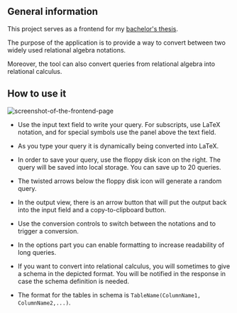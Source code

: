 ## General information
This project serves as a frontend for my [bachelor's thesis](https://dspace.cvut.cz/handle/10467/101022).

The purpose of the application is to provide a way to convert between two widely used relational algebra notations.

Moreover, the tool can also convert queries from relational algebra into relational calculus.

## How to use it
![screenshot-of-the-frontend-page](https://github.com/tomashauser/relational-converter/assets/37981481/3170a982-0a8c-440d-9d00-131c49975fbd)

- Use the input text field to write your query. For subscripts, use LaTeX notation, and for special symbols use the panel above the text field.

- As you type your query it is dynamically being converted into LaTeX.

- In order to save your query, use the floppy disk icon on the right. The query will be saved into local storage. You can save up to 20 queries.

- The twisted arrows below the floppy disk icon will generate a random query.

- In the output view, there is an arrow button that will put the output back into the input field and a copy-to-clipboard button.

- Use the conversion controls to switch between the notations and to trigger a conversion.

- In the options part you can enable formatting to increase readability of long queries.

- If you want to convert into relational calculus, you will sometimes to give a schema in the depicted format. You will be notified in the response in case the schema definition is needed.

- The format for the tables in schema is `TableName(ColumnName1, ColumnName2,...)`.

  



